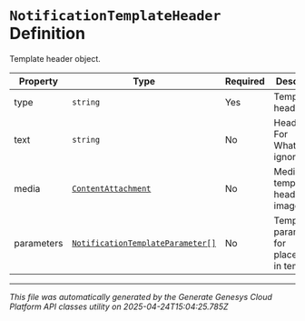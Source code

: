 # `NotificationTemplateHeader` Definition

Template header object.

| Property | Type | Required | Description |
|----------|------|----------|-------------|
| type | `string` | Yes | Template header type. |
| text | `string` | No | Header text. For WhatsApp, ignored. |
| media | [`ContentAttachment`](contentattachment-definition.md) | No | Media template header image. |
| parameters | [`NotificationTemplateParameter[]`](notificationtemplateparameter-definition.md) | No | Template parameters for placeholders in template. |

---

*This file was automatically generated by the Generate Genesys Cloud Platform API classes utility on 2025-04-24T15:04:25.785Z*